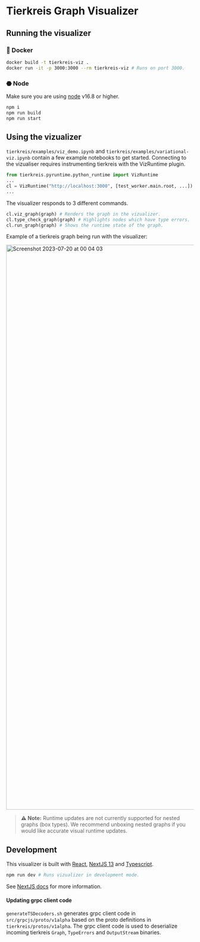 # Tierkreis Graph Visualizer

## Running the visualizer 
### 🐋 Docker
```bash
docker build -t tierkreis-viz .
docker run -it -p 3000:3000 --rm tierkreis-viz # Runs on port 3000.
```
### ⬣ Node
Make sure you are using [node](https://nodejs.org/en) v16.8 or higher.
```bash
npm i
npm run build
npm run start
```


## Using the vizualizer
`tierkreis/examples/viz_demo.ipynb` and `tierkreis/examples/variational-viz.ipynb` contain a few example notebooks to get started. Connecting to the vizualiser requires instrumenting tierkreis with the VizRuntime plugin. 
```python
from tierkreis.pyruntime.python_runtime import VizRuntime
...
cl = VizRuntime("http://localhost:3000", [test_worker.main.root, ...])
...
```
The visualizer responds to 3 different commands.
```python
cl.viz_graph(graph) # Renders the graph in the vizualizer.
cl.type_check_graph(graph) # Highlights nodes which have type errors.
cl.run_graph(graph) # Shows the runtime state of the graph.
```

Example of a tierkreis graph being run with the visualizer:

<img width="1512" alt="Screenshot 2023-07-20 at 00 04 03" src="https://github.com/CQCL/tierkreis-viz/assets/104831665/55ad9508-60d9-4228-a855-1d2c648d7f51">


> **⚠️ Note:**
> Runtime updates are not currently supported for nested graphs (box types). We recommend unboxing nested graphs if you would like accurate visual runtime updates.

## Development
This visualizer is built with [React](https://react.dev/), [NextJS 13](https://nextjs.org/) and [Typescript](https://www.typescriptlang.org/).
```bash
npm run dev # Runs vizualizer in development mode.
```
See [NextJS docs](https://nextjs.org/docs) for more information.

#### Updating grpc client code
`generateTSDecoders.sh` generates grpc client code in `src/grpcjs/proto/v1alpha` based on the proto definitions in `tierkreis/protos/v1alpha`. The grpc client code is used to deserialize incoming tierkreis `Graph`, `TypeErrors` and `OutputStream` binaries.
